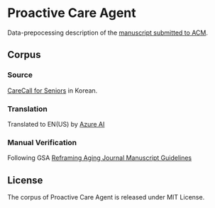 # Proactive Care Agent
Data-prepocessing description of the [manuscript submitted to ACM](https://github.com/YJY131248/Chat4Seniors/tree/main).
## Corpus
### Source
[CareCall for Seniors](https://github.com/naver-ai/carecall-corpus) in Korean.
### Translation
Translated to EN(US) by [Azure AI](https://learn.microsoft.com/en-us/azure/ai-services/translator/)
### Manual Verification
Following GSA [Reframing Aging Journal Manuscript Guidelines](https://static.primary.prod.gcms.the-infra.com/static/site/gsa/document/Reframing_Aging_Journal_Manuscript_Guidelines.pdf?node=412d7ccc31fac597b9de)
## License
The corpus of Proactive Care Agent is released under MIT License.
